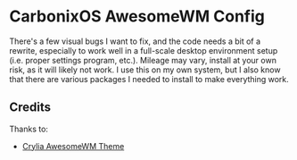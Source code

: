 # CarbonixOS AwesomeWM Config
There's a few visual bugs I want to fix, and the code needs a bit of a rewrite, especially
to work well in a full-scale desktop environment setup (i.e. proper settings program, etc.).
Mileage may vary, install at your own risk, as it will likely not work. I use this on my own
system, but I also know that there are various packages I needed to install to make everything
work.

## Credits
Thanks to:
 - [Crylia AwesomeWM Theme](https://github.com/Crylia/crylia-theme)
